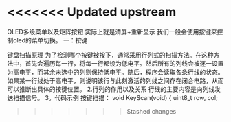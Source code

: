<<<<<<< Updated upstream
=======
OLED多级菜单以及矩阵按钮
实际上就是清屏+重新显示
我们一般会使用按键来控制oled的菜单切换。
一：按键

键盘扫描原理
为了检测哪个按键被按下，通常采用行列式的扫描方法。在这种方法中，首先会遍历每一行，将每一行都设为低电平。然后所有的列线会被逐一设置为高电平，而其余未选中的列则保持低电平。随后，程序会读取各条行线的状态。如果某一行线处于高电平，则说明该行与此刻激活的列线之间存在闭合电路，从而可以推断出具体的按键位置。
2.行列的作用以及关系
行线的主要内容是向列线发送扫描信号。 3。代码示例 按键扫描： void KeyScan(void) {
uint8_t row, col;
>>>>>>> Stashed changes

